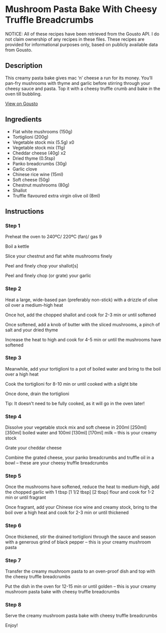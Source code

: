 # Mushroom Pasta Bake With Cheesy Truffle Breadcrumbs

NOTICE: All of these recipes have been retrieved from the Gousto API. I do not claim ownership of any recipes in these files. These recipes are provided for informational purposes only, based on publicly available data from Gousto.

## Description

This creamy pasta bake gives mac ‘n’ cheese a run for its money. You’ll pan-fry mushrooms with thyme and garlic before stirring through your cheesy sauce and pasta. Top it with a cheesy truffle crumb and bake in the oven till bubbling.

[View on Gousto](https://www.gousto.co.uk/recipes/cookbook/creamy-mushroom-pasta-bake-with-cheesy-truffle-breadcrumbs)

## Ingredients

- Flat white mushrooms (150g)
- Tortiglioni (200g)
- Vegetable stock mix (5.5g) x0
- Vegetable stock mix (11g)
- Cheddar cheese (40g) x2
- Dried thyme (0.5tsp)
- Panko breadcrumbs (30g)
- Garlic clove
- Chinese rice wine (15ml)
- Soft cheese (50g)
- Chestnut mushrooms (80g)
- Shallot
- Truffle flavoured extra virgin olive oil (8ml)

## Instructions


### Step 1

Preheat the oven to 240ºC/ 220ºC (fan)/ gas 9

Boil a kettle

Slice your chestnut and flat white mushrooms finely

Peel and finely chop your shallot[s]

Peel and finely chop (or grate) your garlic


### Step 2

Heat a large, wide-based pan (preferably non-stick) with a drizzle of olive oil over a medium-high heat

Once hot, add the chopped shallot and cook for 2-3 min or until softened

Once softened, add a knob of butter with the sliced mushrooms, a pinch of salt and your dried thyme

Increase the heat to high and cook for 4-5 min or until the mushrooms have softened


### Step 3

Meanwhile, add your tortiglioni to a pot of boiled water and bring to the boil over a high heat

Cook the tortiglioni for 8-10 min or until cooked with a slight bite

Once done, drain the tortiglioni

Tip: It doesn't need to be fully cooked, as it will go in the oven later!


### Step 4

Dissolve your vegetable stock mix and soft cheese in 200ml<span class="text-purple"> [250ml] </span><span class="text-danger">[350ml]</span> boiled water and 100ml <span class="text-purple">[130ml]</span> <span class="text-danger">[170ml]</span> milk – this is your creamy stock

Grate your cheddar cheese

Combine the grated cheese, your panko breadcrumbs and truffle oil in a bowl – these are your cheesy truffle breadcrumbs


### Step 5

Once the mushrooms have softened, reduce the heat to medium-high, add the chopped garlic with 1 tbsp <span class="text-purple">[1 1/2 tbsp]</span> <span class="text-danger">[2 tbsp]</span> flour and cook for 1-2 min or until fragrant

Once fragrant, add your Chinese rice wine and creamy stock, bring to the boil over a high heat and cook for 2-3 min or until thickened


### Step 6

Once thickened, stir the drained tortiglioni through the sauce and season with a generous grind of black pepper – this is your creamy mushroom pasta


### Step 7

Transfer the creamy mushroom pasta to an oven-proof dish and top with the cheesy truffle breadcrumbs

Put the dish in the oven for 12-15 min or until golden – this is your creamy mushroom pasta bake with cheesy truffle breadcrumbs

### Step 8

Serve the creamy mushroom pasta bake with cheesy truffle breadcrumbs

Enjoy!

